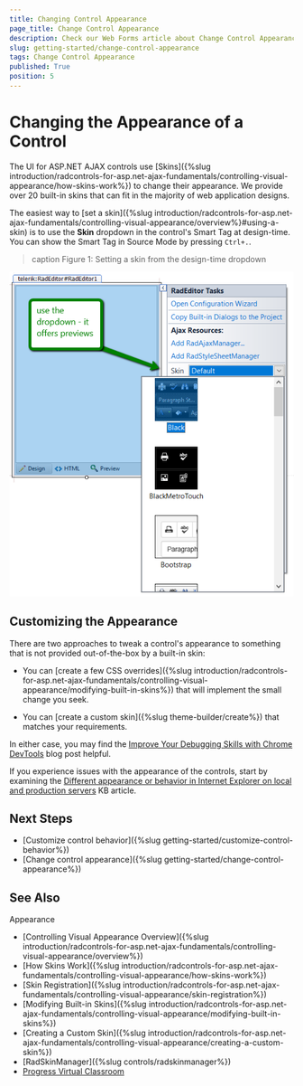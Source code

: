 ```yaml
---
title: Changing Control Appearance
page_title: Change Control Appearance
description: Check our Web Forms article about Change Control Appearance.
slug: getting-started/change-control-appearance
tags: Change Control Appearance
published: True
position: 5
---
```


# Changing the Appearance of a Control

The UI for ASP.NET AJAX controls use [Skins]({%slug introduction/radcontrols-for-asp.net-ajax-fundamentals/controlling-visual-appearance/how-skins-work%}) to change their appearance. We provide over 20 built-in skins that can fit in the majority of web application designs.

The easiest way to [set a skin]({%slug introduction/radcontrols-for-asp.net-ajax-fundamentals/controlling-visual-appearance/overview%}#using-a-skin) is to use the **Skin** dropdown in the control's Smart Tag at design-time. You can show the Smart Tag in Source Mode by pressing `Ctrl+.`.

>caption Figure 1: Setting a skin from the design-time dropdown

![Setting a skin at design-time](images/set-skin-design-time.png "Setting a skin at design-time")

## Customizing the Appearance

There are two approaches to tweak a control's appearance to something that is not provided out-of-the-box by a built-in skin:

* You can [create a few CSS overrides]({%slug introduction/radcontrols-for-asp.net-ajax-fundamentals/controlling-visual-appearance/modifying-built-in-skins%}) that will implement the small change you seek.

* You can [create a custom skin]({%slug theme-builder/create%}) that matches your requirements.

In either case, you may find the [Improve Your Debugging Skills with Chrome DevTools](https://www.telerik.com/blogs/improve-your-debugging-skills-with-chrome-devtools) blog post helpful.

If you experience issues with the appearance of the controls, start by examining the [Different appearance or behavior in Internet Explorer on local and production servers](https://www.telerik.com/support/kb/aspnet-ajax/details/different-appearance-in-internet-explorer-on-local-and-production-servers) KB article.

## Next Steps

* [Customize control behavior]({%slug getting-started/customize-control-behavior%})
* [Change control appearance]({%slug getting-started/change-control-appearance%})

## See Also

Appearance
* [Controlling Visual Appearance Overview]({%slug introduction/radcontrols-for-asp.net-ajax-fundamentals/controlling-visual-appearance/overview%})
* [How Skins Work]({%slug introduction/radcontrols-for-asp.net-ajax-fundamentals/controlling-visual-appearance/how-skins-work%})
* [Skin Registration]({%slug introduction/radcontrols-for-asp.net-ajax-fundamentals/controlling-visual-appearance/skin-registration%})
* [Modifying Built-in Skins]({%slug introduction/radcontrols-for-asp.net-ajax-fundamentals/controlling-visual-appearance/modifying-built-in-skins%})
* [Creating a Custom Skin]({%slug introduction/radcontrols-for-asp.net-ajax-fundamentals/controlling-visual-appearance/creating-a-custom-skin%})
* [RadSkinManager]({%slug controls/radskinmanager%})
* [Progress Virtual Classroom](https://learn.telerik.com/)
